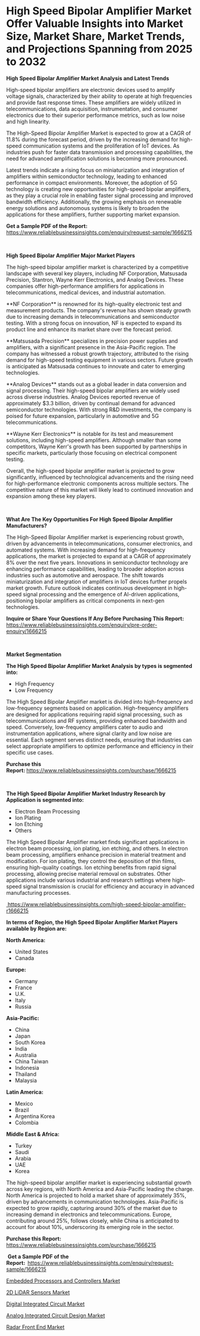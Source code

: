 <p><h1>High Speed Bipolar Amplifier Market Offer Valuable Insights into Market Size, Market Share, Market Trends, and Projections Spanning from 2025 to 2032</h1></p><p><strong>High Speed Bipolar Amplifier Market Analysis and Latest Trends</strong></p>
<p><p>High-speed bipolar amplifiers are electronic devices used to amplify voltage signals, characterized by their ability to operate at high frequencies and provide fast response times. These amplifiers are widely utilized in telecommunications, data acquisition, instrumentation, and consumer electronics due to their superior performance metrics, such as low noise and high linearity.</p><p>The High-Speed Bipolar Amplifier Market is expected to grow at a CAGR of 11.8% during the forecast period, driven by the increasing demand for high-speed communication systems and the proliferation of IoT devices. As industries push for faster data transmission and processing capabilities, the need for advanced amplification solutions is becoming more pronounced.</p><p>Latest trends indicate a rising focus on miniaturization and integration of amplifiers within semiconductor technology, leading to enhanced performance in compact environments. Moreover, the adoption of 5G technology is creating new opportunities for high-speed bipolar amplifiers, as they play a crucial role in enabling faster signal processing and improved bandwidth efficiency. Additionally, the growing emphasis on renewable energy solutions and autonomous systems is likely to broaden the applications for these amplifiers, further supporting market expansion.</p></p>
<p><strong>Get a Sample PDF of the Report:&nbsp;</strong> <a href="https://www.reliablebusinessinsights.com/enquiry/request-sample/1666215?utm_campaign=100&utm_medium=2&utm_source=Github&utm_content=ia&utm_term=12022025&utm_id=high-speed-bipolar-amplifier">https://www.reliablebusinessinsights.com/enquiry/request-sample/1666215</a></p>
<p>&nbsp;</p>
<p><strong>High Speed Bipolar Amplifier Major Market Players</strong></p>
<p><p>The high-speed bipolar amplifier market is characterized by a competitive landscape with several key players, including NF Corporation, Matsusada Precision, Stantron, Wayne Kerr Electronics, and Analog Devices. These companies offer high-performance amplifiers for applications in telecommunications, medical devices, and industrial automation.</p><p>**NF Corporation** is renowned for its high-quality electronic test and measurement products. The company's revenue has shown steady growth due to increasing demands in telecommunications and semiconductor testing. With a strong focus on innovation, NF is expected to expand its product line and enhance its market share over the forecast period.</p><p>**Matsusada Precision** specializes in precision power supplies and amplifiers, with a significant presence in the Asia-Pacific region. The company has witnessed a robust growth trajectory, attributed to the rising demand for high-speed testing equipment in various sectors. Future growth is anticipated as Matsusada continues to innovate and cater to emerging technologies.</p><p>**Analog Devices** stands out as a global leader in data conversion and signal processing. Their high-speed bipolar amplifiers are widely used across diverse industries. Analog Devices reported revenue of approximately $3.3 billion, driven by continual demand for advanced semiconductor technologies. With strong R&D investments, the company is poised for future expansion, particularly in automotive and 5G telecommunications.</p><p>**Wayne Kerr Electronics** is notable for its test and measurement solutions, including high-speed amplifiers. Although smaller than some competitors, Wayne Kerr's growth has been supported by partnerships in specific markets, particularly those focusing on electrical component testing.</p><p>Overall, the high-speed bipolar amplifier market is projected to grow significantly, influenced by technological advancements and the rising need for high-performance electronic components across multiple sectors. The competitive nature of this market will likely lead to continued innovation and expansion among these key players.</p></p>
<p>&nbsp;</p>
<p><strong>What Are The Key Opportunities For High Speed Bipolar Amplifier Manufacturers?</strong></p>
<p><p>The High-Speed Bipolar Amplifier market is experiencing robust growth, driven by advancements in telecommunications, consumer electronics, and automated systems. With increasing demand for high-frequency applications, the market is projected to expand at a CAGR of approximately 8% over the next five years. Innovations in semiconductor technology are enhancing performance capabilities, leading to broader adoption across industries such as automotive and aerospace. The shift towards miniaturization and integration of amplifiers in IoT devices further propels market growth. Future outlook indicates continuous development in high-speed signal processing and the emergence of AI-driven applications, positioning bipolar amplifiers as critical components in next-gen technologies.</p></p>
<p><strong>Inquire or Share Your Questions If Any Before Purchasing This Report:</strong> <a href="https://www.reliablebusinessinsights.com/enquiry/pre-order-enquiry/1666215?utm_campaign=100&utm_medium=2&utm_source=Github&utm_content=ia&utm_term=12022025&utm_id=high-speed-bipolar-amplifier">https://www.reliablebusinessinsights.com/enquiry/pre-order-enquiry/1666215</a></p>
<p>&nbsp;</p>
<p><strong>Market Segmentation</strong></p>
<p><strong>The High Speed Bipolar Amplifier Market Analysis by types is segmented into:</strong></p>
<p><ul><li>High Frequency</li><li>Low Frequency</li></ul></p>
<p><p>The High Speed Bipolar Amplifier market is divided into high-frequency and low-frequency segments based on application. High-frequency amplifiers are designed for applications requiring rapid signal processing, such as telecommunications and RF systems, providing enhanced bandwidth and speed. Conversely, low-frequency amplifiers cater to audio and instrumentation applications, where signal clarity and low noise are essential. Each segment serves distinct needs, ensuring that industries can select appropriate amplifiers to optimize performance and efficiency in their specific use cases.</p></p>
<p><strong>Purchase this Report:&nbsp;</strong><a href="https://www.reliablebusinessinsights.com/purchase/1666215?utm_campaign=100&utm_medium=2&utm_source=Github&utm_content=ia&utm_term=12022025&utm_id=high-speed-bipolar-amplifier">https://www.reliablebusinessinsights.com/purchase/1666215</a></p>
<p>&nbsp;</p>
<p><strong>The High Speed Bipolar Amplifier Market Industry Research by Application is segmented into:</strong></p>
<p><ul><li>Electron Beam Processing</li><li>Ion Plating</li><li>Ion Etching</li><li>Others</li></ul></p>
<p><p>The High Speed Bipolar Amplifier market finds significant applications in electron beam processing, ion plating, ion etching, and others. In electron beam processing, amplifiers enhance precision in material treatment and modification. For ion plating, they control the deposition of thin films, ensuring high-quality coatings. Ion etching benefits from rapid signal processing, allowing precise material removal on substrates. Other applications include various industrial and research settings where high-speed signal transmission is crucial for efficiency and accuracy in advanced manufacturing processes.</p></p>
<p><a href="https://www.reliablebusinessinsights.com/high-speed-bipolar-amplifier-r1666215?utm_campaign=100&utm_medium=2&utm_source=Github&utm_content=ia&utm_term=12022025&utm_id=high-speed-bipolar-amplifier">&nbsp;https://www.reliablebusinessinsights.com/high-speed-bipolar-amplifier-r1666215</a></p>
<p><strong>In terms of Region, the High Speed Bipolar Amplifier Market Players available by Region are:</strong></p>
<p>
    <p> <strong> North America: </strong>
        <ul>
            <li>United States</li>
            <li>Canada</li>
        </ul>
        </p> 
    <p> <strong> Europe: </strong>
        <ul>
            <li>Germany</li>
            <li>France</li>
            <li>U.K.</li>
            <li>Italy</li>
            <li>Russia</li>
        </ul>
        </p> 
    <p> <strong> Asia-Pacific: </strong>
        <ul>
            <li>China</li>
            <li>Japan</li>
            <li>South Korea</li>
            <li>India</li>
            <li>Australia</li>
            <li>China Taiwan</li>
            <li>Indonesia</li>
            <li>Thailand</li>
            <li>Malaysia</li>
        </ul>
        </p> 
    <p> <strong> Latin America: </strong>
        <ul>
            <li>Mexico</li>
            <li>Brazil</li>
            <li>Argentina Korea</li>
            <li>Colombia</li>
        </ul>
        </p> 
    <p> <strong> Middle East & Africa: </strong>
        <ul>
            <li>Turkey</li>
            <li>Saudi</li>
            <li>Arabia</li>
            <li>UAE</li>
            <li>Korea</li>
        </ul>
    </p>
    </p>
<p><p>The high-speed bipolar amplifier market is experiencing substantial growth across key regions, with North America and Asia-Pacific leading the charge. North America is projected to hold a market share of approximately 35%, driven by advancements in communication technologies. Asia-Pacific is expected to grow rapidly, capturing around 30% of the market due to increasing demand in electronics and telecommunications. Europe, contributing around 25%, follows closely, while China is anticipated to account for about 10%, underscoring its emerging role in the sector.</p></p>
<p><strong>Purchase this Report: </strong><a href="https://www.reliablebusinessinsights.com/purchase/1666215?utm_campaign=100&utm_medium=2&utm_source=Github&utm_content=ia&utm_term=12022025&utm_id=high-speed-bipolar-amplifier">https://www.reliablebusinessinsights.com/purchase/1666215</a></p>
<p>&nbsp;<strong>Get a Sample PDF of the Report:&nbsp;&nbsp;</strong><a href="https://www.reliablebusinessinsights.com/enquiry/request-sample/1666215?utm_campaign=100&utm_medium=2&utm_source=Github&utm_content=ia&utm_term=12022025&utm_id=high-speed-bipolar-amplifier">https://www.reliablebusinessinsights.com/enquiry/request-sample/1666215</a></p>
<p><strong></strong></p>
<p><p><a href="https://github.com/perezmichael28/Market-Research-Report-List-1/blob/main/embedded-processors-and-controllers-market.md?utm_campaign=100&utm_medium=2&utm_source=Github&utm_content=ia&utm_term=12022025&utm_id=high-speed-bipolar-amplifier">Embedded Processors and Controllers Market</a></p><p><a href="https://github.com/sderolza/Market-Research-Report-List-1/blob/main/2d-lidar-sensors-market.md?utm_campaign=100&utm_medium=2&utm_source=Github&utm_content=ia&utm_term=12022025&utm_id=high-speed-bipolar-amplifier">2D LiDAR Sensors Market</a></p><p><a href="https://github.com/darusesrak/Market-Research-Report-List-1/blob/main/digital-integrated-circuit-market.md?utm_campaign=100&utm_medium=2&utm_source=Github&utm_content=ia&utm_term=12022025&utm_id=high-speed-bipolar-amplifier">Digital Integrated Circuit Market</a></p><p><a href="https://github.com/cornuznwazue/Market-Research-Report-List-1/blob/main/analog-integrated-circuit-design-market.md?utm_campaign=100&utm_medium=2&utm_source=Github&utm_content=ia&utm_term=12022025&utm_id=high-speed-bipolar-amplifier">Analog Integrated Circuit Design Market</a></p><p><a href="https://github.com/mupumafrhad/Market-Research-Report-List-1/blob/main/radar-front-end-market.md?utm_campaign=100&utm_medium=2&utm_source=Github&utm_content=ia&utm_term=12022025&utm_id=high-speed-bipolar-amplifier">Radar Front End Market</a></p></p>